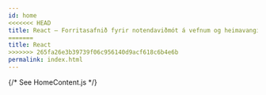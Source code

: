 ```yaml
---
id: home
<<<<<<< HEAD
title: React – Forritasafnið fyrir notendaviðmót á vefnum og heimavangi
=======
title: React
>>>>>>> 265fa26e3b39739f06c956140d9acf618c6b4e6b
permalink: index.html
---
```


{/* See HomeContent.js */}
